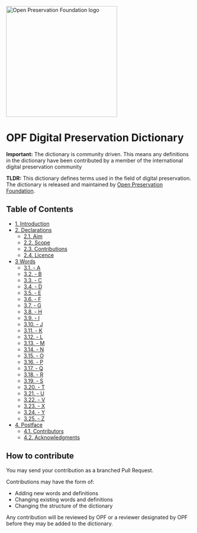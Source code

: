 <img src="https://openpreservation.org/wp-content/uploads/2019/11/opf-site-logo.png" width="300" alt="Open Preservation Foundation logo">

# OPF Digital Preservation Dictionary

**Important:** The dictionary is community driven. This means any definitions in the dictionary have been contributed by a member of the international digital preservation community

**TLDR:** This dictionary defines terms used in the field of digital preservation. The dictionary is released and maintained by [Open Preservation Foundation](https://openpreservation.org/).

## Table of Contents
* [1. Introduction](/Dictionary.md#1-introduction)
* [2. Declarations](/Dictionary.md#2-declarations)
    * [2.1. Aim](/Dictionary.md#21-aim)
    * [2.2. Scope](/Dictionary.md#22-scope)
    * [2.3. Contributions](/Dictionary.md#23-contributions)
    * [2.4. Licence](/Dictionary.md#24-licence)
* [3 Words](/Dictionary.md#3-words)
    * [3.1. - A](/Dictionary.md#31-a)
    * [3.2. - B](/Dictionary.md#32-b)
    * [3.3. - C](/Dictionary.md#33-c)
    * [3.4. - D](/Dictionary.md#34-d)
    * [3.5. - E](/Dictionary.md#35-e)
    * [3.6. - F](/Dictionary.md#36-f)
    * [3.7. - G](/Dictionary.md#37-g)
    * [3.8. - H](/Dictionary.md#38-h)
    * [3.9. - I](/Dictionary.md#39-i)
    * [3.10. - J](/Dictionary.md#310-j)
    * [3.11. - K](/Dictionary.md#311-k)
    * [3.12. - L](/Dictionary.md#312-l)
    * [3.13. - M](/Dictionary.md#313-m)
    * [3.14. - N](/Dictionary.md#314-n)
    * [3.15. - O](/Dictionary.md#315-o)
    * [3.16. - P](/Dictionary.md#316-p)
    * [3.17. - Q](/Dictionary.md#317-q)
    * [3.18. - R](/Dictionary.md#318-r)
    * [3.19. - S](/Dictionary.md#319-s)
    * [3.20. - T](/Dictionary.md#320-t)
    * [3.21. - U](/Dictionary.md#321-u)
    * [3.22. - V](/Dictionary.md#322-v)
    * [3.23. - X](/Dictionary.md#323-x)
    * [3.24. - Y](/Dictionary.md#324-y)
    * [3.25. - Z](/Dictionary.md#325-z)
* [4. Postface](/Dictionary.md#4-postface)
    * [4.1. Contributors](/Dictionary.md#41-contributors)
    * [4.2. Acknowledgments](/Dictionary.md#42-acknowledgments)

## How to contribute

You may send your contribution as a branched Pull Request.

Contributions may have the form of:
- Adding new words and definitions
- Changing existing words and definitions
- Changing the structure of the dictionary

Any contribution will be reviewed by OPF or a reviewer designated by OPF before they may be added to the dictionary.